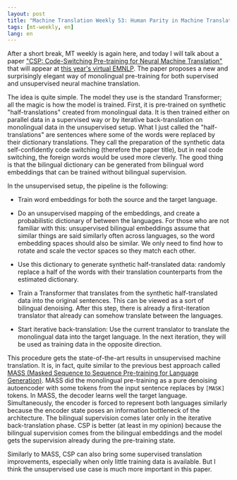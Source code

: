 ```yaml
---
layout: post
title: "Machine Translation Weekly 53: Human Parity in Machine Translation"
tags: [mt-weekly, en]
lang: en
---
```


After a short break, MT weekly is again here, and today I will talk about a
paper ["CSP: Code-Switching Pre-training for Neural Machine
Translation"](https://arxiv.org/pdf/2009.08088.pdf) that will appear at [this
year's virtual EMNLP](https://2020.emnlp.org). The paper proposes a new and
surprisingly elegant way of monolingual pre-training for both supervised and
unsupervised neural machine translation.

The idea is quite simple. The model they use is the standard Transformer; all
the magic is how the model is trained. First, it is pre-trained on synthetic
"half-translations" created from monolingual data. It is then trained either on
parallel data in a supervised way or by iterative back-translation on
monolingual data in the unsupervised setup. What I just called the
"half-translations" are sentences where some of the words were replaced by
their dictionary translations. They call the preparation of the synthetic data
self-confidently code switching (therefore the paper title), but in real code
switching, the foreign words would be used more cleverly. The good thing is
that the bilingual dictionary can be generated from bilingual word embeddings
that can be trained without bilingual supervision.

In the unsupervised setup, the pipeline is the following:

* Train word embeddings for both the source and the target language.

* Do an unsupervised mapping of the embeddings, and create a probabilistic
  dictionary of between the languages. For those who are not familiar with
  this: unsupervised bilingual embeddings assume that similar things are said
  similarly often across languages, so the word embedding spaces should also be
  similar. We only need to find how to rotate and scale the vector spaces so
  they match each other.

* Use this dictionary to generate synthetic half-translated data: randomly
  replace a half of the words with their translation counterparts from the
  estimated dictionary.

* Train a Transformer that translates from the synthetic half-translated data
  into the original sentences. This can be viewed as a sort of bilingual
  denoising. After this step, there is already a first-iteration translator
  that already can somehow translate between the languages.

* Start iterative back-translation: Use the current translator to translate the
  monolingual data into the target language. In the next iteration, they will
  be used as training data in the opposite direction.

This procedure gets the state-of-the-art results in unsupervised machine
translation. It is, in fact, quite similar to the previous best approach called
[MASS (Masked Sequence to Sequence Pre-training for Language
Generation)](https://arxiv.org/abs/1905.02450). MASS did the monolingual
pre-training as a pure denoising autoencoder with some tokens from the input
sentence replaces by `[MASK]` tokens. In MASS, the decoder learns well the
target language.  Simultaneously, the encoder is forced to represent both
languages similarly because the encoder state poses an information bottleneck
of the architecture. The bilingual supervision comes later only in the
iterative back-translation phase. CSP is better (at least in my opinion)
because the bilingual supervision comes from the bilingual embeddings and the
model gets the supervision already during the pre-training state.

Similarly to MASS, CSP can also bring some supervised translation improvements,
especially when only little training data is available. But I think the
unsupervised use case is much more important in this paper.
